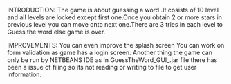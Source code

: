 INTRODUCTION:
The game is about guessing a word .It cosists of 10 level and all levels are locked except first one.Once you obtain 2 or more stars in previous level you can move onto next one.There are 3 tries in each level to Guess the word else game is over.



IMPROVEMENTS:
You can even improve the splash screen
You can work on form validation as game has a login screen.
Another thing the game can only be run by NETBEANS IDE as in GuessTheWord_GUI_.jar file there has been a issue of filing so its not reading
or writing to file to get user information.
